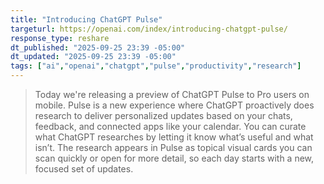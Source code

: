 ```yaml
---
title: "Introducing ChatGPT Pulse"
targeturl: https://openai.com/index/introducing-chatgpt-pulse/
response_type: reshare
dt_published: "2025-09-25 23:39 -05:00"
dt_updated: "2025-09-25 23:39 -05:00"
tags: ["ai","openai","chatgpt","pulse","productivity","research"]
---
```


> Today we're releasing a preview of ChatGPT Pulse to Pro users on mobile. Pulse is a new experience where ChatGPT proactively does research to deliver personalized updates based on your chats, feedback, and connected apps like your calendar. You can curate what ChatGPT researches by letting it know what’s useful and what isn’t. The research appears in Pulse as topical visual cards you can scan quickly or open for more detail, so each day starts with a new, focused set of updates.